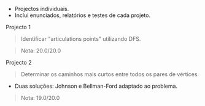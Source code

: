 - Projectos individuais.
- Inclui enunciados, relatórios e testes de cada projeto.

Projecto 1
  > Identificar "articulations points" utilizando DFS.
  
  > Nota: 20.0/20.0
  
Projecto 2
  > Determinar os caminhos mais curtos entre todos os pares de vértices.  
  * Duas soluções: Johnson e Bellman-Ford adaptado ao problema.
  
  > Nota: 19.0/20.0
